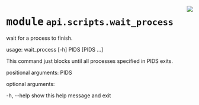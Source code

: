 <!-- markdownlint-disable -->

<a href="https://github.com/tjyuyao/ice-learn/blob/main/ice/api/scripts/wait_process.py#L0"><img align="right" style="float:right;" src="https://img.shields.io/badge/-source-cccccc?style=flat-square"></a>

# <kbd>module</kbd> `api.scripts.wait_process`
wait for a process to finish.


usage: wait_process [-h] PIDS [PIDS ...]


This command just blocks until all processes specified in PIDS exits.


positional arguments:
 PIDS


optional arguments:

  -h, --help  show this help message and exit






